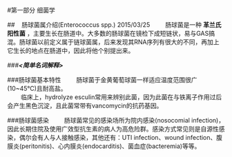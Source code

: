 #第一部分 细菌学

##&nbsp;&nbsp;&nbsp;&nbsp;肠球菌属介绍(Enterococcus spp.) 2015/03/25
&nbsp;&nbsp;&nbsp;&nbsp;&nbsp;&nbsp;&nbsp;&nbsp;肠球菌是一种 __革兰氏阳性菌__ ，主要生长在肠道中。大多数的肠球菌在镜检下成短链状，易与GAS搞混。肠球菌以前定义属于链球菌属，后来发现其RNA序列有很大的不同，再加上它生长的地点在肠道中，因此将他个别提出来。

###___<简单名词解释>___

###肠球菌基本特性
&nbsp;&nbsp;&nbsp;&nbsp;&nbsp;&nbsp;&nbsp;&nbsp;肠球菌于金黄葡萄球菌一样适应温度范围很广(10~45℃)且耐高盐。  
&nbsp;&nbsp;&nbsp;&nbsp;&nbsp;&nbsp;&nbsp;&nbsp;临床上，hydrolyze esculin常用来辨别此菌，因为此菌在与铁离子作用过后会产生黑色沉淀，且此菌常带有vancomycin的抗药基因。   

###肠球菌感染
&nbsp;&nbsp;&nbsp;&nbsp;&nbsp;&nbsp;&nbsp;&nbsp;肠球菌常见的感染场所为院内感染(nosocomial infection)，因此长期住院及使用广效型抗生素的病人为高危险群。感染方式常见则是自源性感染，偶尔会有人与人接触感染，其他还有：UTI infection、wound infection、腹膜炎(peritonitis)、心内膜炎(endocarditis)、菌血症(bacteremia)等等。